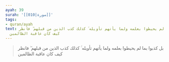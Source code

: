 ```yaml
---
ayah: 39
surah: '[[010|سورة]]'
tags:
- quran/ayah
text: بل كذبوا بما لم يحيطوا بعلمه ولما يأتهم تأويله ۚ كذلك كذب الذين من قبلهم ۖ فانظر
  كيف كان عاقبة الظالمين
---
```

> بل كذبوا بما لم يحيطوا بعلمه ولما يأتهم تأويله ۚ كذلك كذب الذين من قبلهم ۖ فانظر كيف كان عاقبة الظالمين
